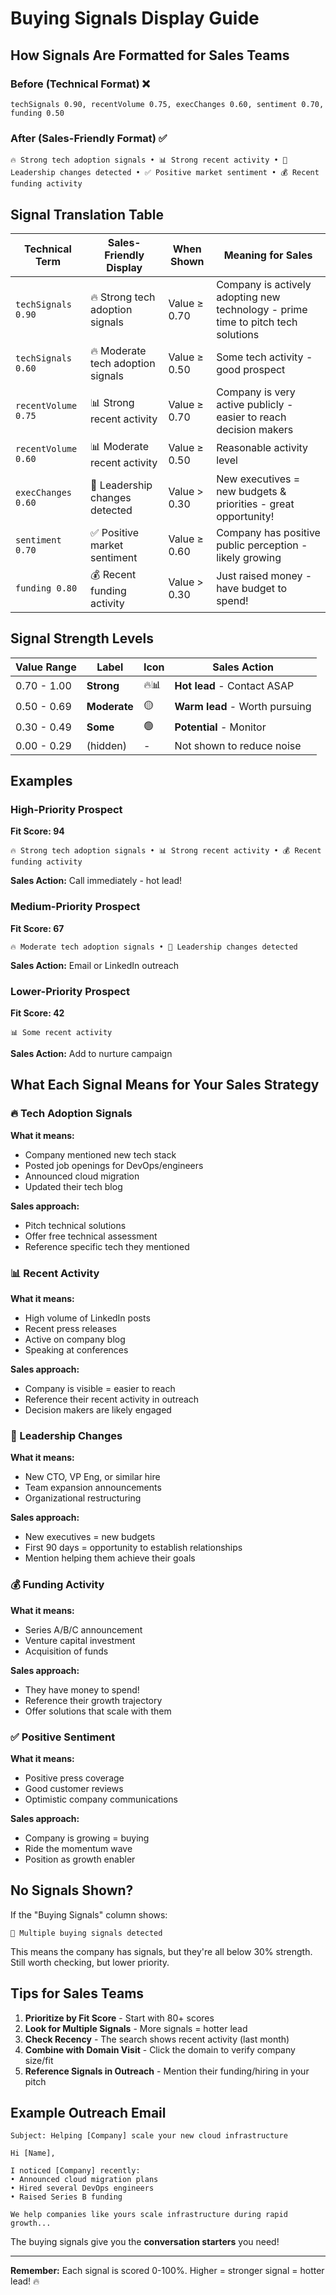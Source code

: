 # Buying Signals Display Guide

## How Signals Are Formatted for Sales Teams

### Before (Technical Format) ❌
```
techSignals 0.90, recentVolume 0.75, execChanges 0.60, sentiment 0.70, funding 0.50
```

### After (Sales-Friendly Format) ✅
```
🔥 Strong tech adoption signals • 📊 Strong recent activity • 👔 Leadership changes detected • ✅ Positive market sentiment • 💰 Recent funding activity
```

## Signal Translation Table

| Technical Term | Sales-Friendly Display | When Shown | Meaning for Sales |
|----------------|------------------------|------------|-------------------|
| `techSignals 0.90` | 🔥 Strong tech adoption signals | Value ≥ 0.70 | Company is actively adopting new technology - prime time to pitch tech solutions |
| `techSignals 0.60` | 🔥 Moderate tech adoption signals | Value ≥ 0.50 | Some tech activity - good prospect |
| `recentVolume 0.75` | 📊 Strong recent activity | Value ≥ 0.70 | Company is very active publicly - easier to reach decision makers |
| `recentVolume 0.60` | 📊 Moderate recent activity | Value ≥ 0.50 | Reasonable activity level |
| `execChanges 0.60` | 👔 Leadership changes detected | Value > 0.30 | New executives = new budgets & priorities - great opportunity! |
| `sentiment 0.70` | ✅ Positive market sentiment | Value ≥ 0.60 | Company has positive public perception - likely growing |
| `funding 0.80` | 💰 Recent funding activity | Value > 0.30 | Just raised money - have budget to spend! |

## Signal Strength Levels

| Value Range | Label | Icon | Sales Action |
|-------------|-------|------|--------------|
| 0.70 - 1.00 | **Strong** | 🔥📊 | **Hot lead** - Contact ASAP |
| 0.50 - 0.69 | **Moderate** | 🟡 | **Warm lead** - Worth pursuing |
| 0.30 - 0.49 | **Some** | 🟢 | **Potential** - Monitor |
| 0.00 - 0.29 | (hidden) | - | Not shown to reduce noise |

## Examples

### High-Priority Prospect
**Fit Score: 94**
```
🔥 Strong tech adoption signals • 📊 Strong recent activity • 💰 Recent funding activity
```
**Sales Action:** Call immediately - hot lead!

### Medium-Priority Prospect
**Fit Score: 67**
```
🔥 Moderate tech adoption signals • 👔 Leadership changes detected
```
**Sales Action:** Email or LinkedIn outreach

### Lower-Priority Prospect
**Fit Score: 42**
```
📊 Some recent activity
```
**Sales Action:** Add to nurture campaign

## What Each Signal Means for Your Sales Strategy

### 🔥 Tech Adoption Signals
**What it means:**
- Company mentioned new tech stack
- Posted job openings for DevOps/engineers
- Announced cloud migration
- Updated their tech blog

**Sales approach:**
- Pitch technical solutions
- Offer free technical assessment
- Reference specific tech they mentioned

### 📊 Recent Activity
**What it means:**
- High volume of LinkedIn posts
- Recent press releases
- Active on company blog
- Speaking at conferences

**Sales approach:**
- Company is visible = easier to reach
- Reference their recent activity in outreach
- Decision makers are likely engaged

### 👔 Leadership Changes
**What it means:**
- New CTO, VP Eng, or similar hire
- Team expansion announcements
- Organizational restructuring

**Sales approach:**
- New executives = new budgets
- First 90 days = opportunity to establish relationships
- Mention helping them achieve their goals

### 💰 Funding Activity
**What it means:**
- Series A/B/C announcement
- Venture capital investment
- Acquisition of funds

**Sales approach:**
- They have money to spend!
- Reference their growth trajectory
- Offer solutions that scale with them

### ✅ Positive Sentiment
**What it means:**
- Positive press coverage
- Good customer reviews
- Optimistic company communications

**Sales approach:**
- Company is growing = buying
- Ride the momentum wave
- Position as growth enabler

## No Signals Shown?

If the "Buying Signals" column shows:
```
📍 Multiple buying signals detected
```

This means the company has signals, but they're all below 30% strength. Still worth checking, but lower priority.

## Tips for Sales Teams

1. **Prioritize by Fit Score** - Start with 80+ scores
2. **Look for Multiple Signals** - More signals = hotter lead
3. **Check Recency** - The search shows recent activity (last month)
4. **Combine with Domain Visit** - Click the domain to verify company size/fit
5. **Reference Signals in Outreach** - Mention their funding/hiring in your pitch

## Example Outreach Email

```
Subject: Helping [Company] scale your new cloud infrastructure

Hi [Name],

I noticed [Company] recently:
• Announced cloud migration plans
• Hired several DevOps engineers
• Raised Series B funding

We help companies like yours scale infrastructure during rapid growth...
```

The buying signals give you the **conversation starters** you need!

---

**Remember:** Each signal is scored 0-100%. Higher = stronger signal = hotter lead! 🔥
